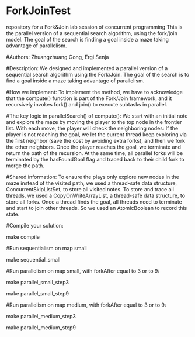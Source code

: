 # ForkJoinTest
repository for a Fork&amp;Join lab session of concurrent programming 
This is the parallel version of a sequential search algorithm, using the fork/join model. The goal of the search is finding a goal inside a maze taking advantage of parallelism.

#Authors: 
Zhuangzhuang Gong, Ergi Senja

#Description:
We designed and implemented a parallel version of a sequential search algorithm using the Fork/Join. The goal of the search is to find a goal inside a maze taking advantage of parallelism.

#How we implement:
To implement the method, we have to acknowledge that the compute() function is part of the Fork/Join framework, and it recursively invokes fork() and join() to execute subtasks in parallel.

#The key logic in  parallelSearch() of compute():
We start with an initial note and explore the maze by moving the player to the top node in the frontier list. 
With each move, the player will check the neighboring nodes:
If the player is not reaching the goal, we let the current thread keep exploring via the first neighbor (save the cost by avoiding extra forks), and then we fork the other neighbors. 
Once the player reaches the goal, we terminate and return the path of the recursion. At the same time, all parallel forks will be terminated by the hasFoundGoal flag and traced back to their child fork to merge the path. 

#Shared information:
To ensure the plays only explore new nodes in the maze instead of the visited path, we used a thread-safe data structure, ConcurrentSkipListSet, to store all visited notes.
To store and trace all threads, we used a CopyOnWriteArrayList, a thread-safe data structure, to store all forks.
Once a thread finds the goal, all threads need to terminate and start to join other threads. So we used an AtomicBoolean to record this state.



#Compile your solution:

make compile

#Run sequentialism on map small

make sequential_small

#Run parallelism on map small, with forkAfter equal to 3 or to 9:

make parallel_small_step3

make parallel_small_step9

#Run parallelism on map medium, with forkAfter equal to 3 or to 9:

make parallel_medium_step3

make parallel_medium_step9


